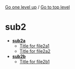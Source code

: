 <!-- generated by markdown-notes-tree -->

<!-- upward navigation links generated by markdown-notes-tree start here -->

[Go one level up](../README.md) / [Go to top level](../README.md)

<!-- upward navigation links generated by markdown-notes-tree end here -->

# sub2

<!-- optional markdown-notes-tree directory description starts here -->

<!-- optional markdown-notes-tree directory description ends here -->

- [**sub2a**](sub2a/README.md)
    - [Title for file2a1](sub2a/file2a1.md)
    - [Title for file2a2](sub2a/file2a2.md)
- [**sub2b**](sub2b/README.md)
    - [Title for file2b1](sub2b/file2b1.md)
